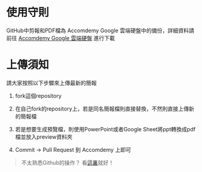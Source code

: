 # 使用守則

GitHub中剪報和PDF檔為 Accomdemy Google 雲端硬盤中的備份，詳細資料請前往 [Accomdemy Google 雲端硬盤](https://drive.google.com/drive/u/1/folders/10jkvGMkOb0-lPl3-siXw0lDfmpxfrrnQ) 進行下載 

# 上傳須知

請大家按照以下步驟來上傳最新的簡報

1. fork這個repository

2. 在自己fork的repository上，若是同名簡報檔則直接替換，不然則直接上傳新的簡報檔

3. 若是想要生成預覽檔，則使用PowerPoint或者Google Sheet將ppt轉換成pdf檔並放入preview資料夾

4. Commit -> Pull Request 到 Accomdemy 上即可

> 不太熟悉Github的操作？ 看[這裏](https://forum.amebaiot.com/t/5-github-ameba/459)就好！
